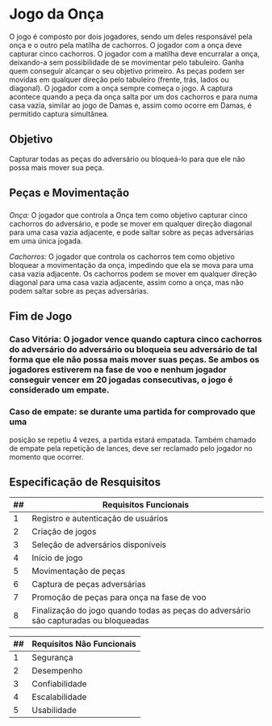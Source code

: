 # Jogo da Onça

O jogo é composto por dois jogadores, sendo um deles responsável pela onça
e o outro pela matilha de cachorros. O jogador com a onça deve capturar cinco
cachorros. O jogador com a matilha deve encurralar a onça, deixando-a sem
possibilidade de se movimentar pelo tabuleiro. Ganha quem conseguir alcançar
o seu objetivo primeiro. As peças podem ser movidas em qualquer direção pelo
tabuleiro (frente, trás, lados ou diagonal). O jogador com a onça sempre
começa o jogo. A captura acontece quando a peça da onça salta por um dos
cachorros e para numa casa vazia, similar ao jogo de Damas e, assim como
ocorre em Damas, é permitido captura simultânea.

## Objetivo

Capturar todas as peças do adversário ou bloqueá-lo para que ele não possa mais mover sua peça.

## Peças e  Movimentação

###
*Onça:* O jogador que controla a Onça tem como objetivo capturar cinco cachorros do adversário, e pode se mover em qualquer direção diagonal para uma casa vazia adjacente, e pode saltar sobre as peças adversárias em uma única jogada.

*Cachorros:* O jogador que controla os cachorros tem como objetivo bloquear a movimentação da onça, impedindo que ela se mova para uma casa vazia adjacente. Os cachorros podem se mover em qualquer direção diagonal para uma casa vazia adjacente, assim como a onça, mas não podem saltar sobre as peças adversárias.

## Fim de Jogo

### Caso Vitória: O jogador vence quando captura cinco cachorros do adversário do adversário ou bloqueia seu adversário de tal forma que ele não possa mais mover suas peças. Se ambos os jogadores estiverem na fase de voo e nenhum jogador conseguir vencer em 20 jogadas consecutivas, o jogo é considerado um empate.

### Caso de empate: se durante uma partida for comprovado que uma
posição se repetiu 4 vezes, a partida estará empatada. Também chamado
de empate pela repetição de lances, deve ser reclamado pelo jogador no
momento que ocorrer. 

## Especificação de Resquisitos

| ## | Requisitos Funcionais                                              |
|---|--------------------------------------------------------------------|
| 1 | Registro e autenticação de usuários                                 |
| 2 | Criação de jogos                                                    |
| 3 | Seleção de adversários disponíveis                                  |
| 4 | Início de jogo                                                      |
| 5 | Movimentação de peças                                               |
| 6 | Captura de peças adversárias                                         |
| 7 | Promoção de peças para onça na fase de voo                           |
| 8 | Finalização do jogo quando todas as peças do adversário são capturadas ou bloqueadas |

| ## | Requisitos Não Funcionais |
|---|---------------------------|
| 1 | Segurança                 |
| 2 | Desempenho                |
| 3 | Confiabilidade            |
| 4 | Escalabilidade            |
| 5 | Usabilidade               |
